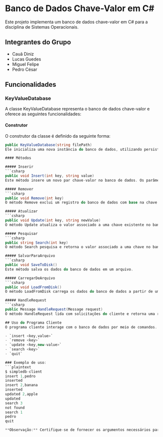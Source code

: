 # Banco de Dados Chave-Valor em C#

Este projeto implementa um banco de dados chave-valor em C# para a disciplina de Sistemas Operacionais.

## Integrantes do Grupo
- Cauã Diniz
- Lucas Guedes
- Miguel Felipe
- Pedro César

## Funcionalidades

### KeyValueDatabase
A classe KeyValueDatabase representa o banco de dados chave-valor e oferece as seguintes funcionalidades:

#### Construtor
O construtor da classe é definido da seguinte forma:

```csharp
public KeyValueDatabase(string filePath)
Ele inicializa uma nova instância do banco de dados, utilizando persistência dos dados.

#### Métodos

##### Inserir
```csharp
public void Insert(int key, string value)
Este método insere um novo par chave-valor no banco de dados. Os parâmetros são a chave do registro e o valor associado à chave.

##### Remover
```csharp
public void Remove(int key)
O método Remove exclui um registro do banco de dados com base na chave fornecida como parâmetro.

##### Atualizar
```csharp
public void Update(int key, string newValue)
O método Update atualiza o valor associado a uma chave existente no banco de dados. São fornecidos a chave do registro a ser atualizado e o novo valor associado à chave.

##### Pesquisar
```csharp
public string Search(int key)
O método Search pesquisa e retorna o valor associado a uma chave no banco de dados. É necessário fornecer a chave do registro a ser pesquisado.

##### SalvarParaArquivo
```csharp
public void SaveToDisk()
Este método salva os dados do banco de dados em um arquivo.

##### CarregarDeArquivo
```csharp
public void LoadFromDisk()
O método LoadFromDisk carrega os dados do banco de dados a partir de um arquivo.

##### HandleRequest
```csharp
public Message HandleRequest(Message request)
O método HandleRequest lida com solicitações do cliente e retorna uma resposta. O parâmetro request é um objeto Message que representa a solicitação do cliente.

## Uso do Programa Cliente
O programa cliente interage com o banco de dados por meio de comandos. Os comandos suportados incluem:

- `insert <key,value>`
- `remove <key>`
- `update <key,new-value>`
- `search <key>`
- `quit`

### Exemplo de uso:
```plaintext
$ simpledb-client
insert 1,pedro
inserted
insert 2,banana
inserted
updated 2,apple
updated
search 3
not found
search 1
pedro
quit

**Observação:** Certifique-se de fornecer os argumentos necessários para cada comando (chave e valor quando aplicável) após a opção do comando. Mensagens de erro serão exibidas caso ocorra uma operação inválida, como inserir uma chave que já existe ou tentar remover/atualizar/pesquisar uma chave que não existe.